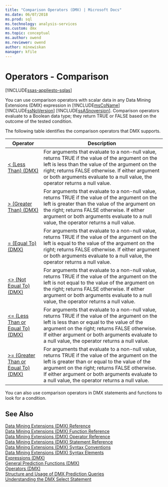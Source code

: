 ```yaml
---
title: "Comparison Operators (DMX) | Microsoft Docs"
ms.date: 06/07/2018
ms.prod: sql
ms.technology: analysis-services
ms.custom: dmx
ms.topic: conceptual
ms.author: owend
ms.reviewer: owend
author: minewiskan
manager: kfile
---
```

# Operators - Comparison
[!INCLUDE[ssas-appliesto-sqlas](../includes/ssas-appliesto-sqlas.md)]

  You can use comparison operators with scalar data in any Data Mining Extensions (DMX) expression in [!INCLUDE[msCoName](../includes/msconame-md.md)] [!INCLUDE[ssNoVersion](../includes/ssnoversion-md.md)] [!INCLUDE[ssASnoversion](../includes/ssasnoversion-md.md)]. Comparison operators evaluate to a Boolean data type; they return TRUE or FALSE based on the outcome of the tested condition.  
  
 The following table identifies the comparison operators that DMX supports.  
  
|Operator|Description|  
|--------------|-----------------|  
|[&#60; &#40;Less Than&#41; &#40;DMX&#41;](../dmx/less-than-dmx.md)|For arguments that evaluate to a non-null value, returns TRUE if the value of the argument on the left is less than the value of the argument on the right; returns FALSE otherwise. If either argument or both arguments evaluate to a null value, the operator returns a null value.|  
|[&#62; &#40;Greater Than&#41; &#40;DMX&#41;](../dmx/greater-than-dmx.md)|For arguments that evaluate to a non-null value, returns TRUE if the value of the argument on the left is greater than the value of the argument on the right; returns FALSE otherwise. If either argument or both arguments evaluate to a null value, the operator returns a null value.|  
|[= &#40;Equal To&#41; &#40;DMX&#41;](../dmx/equal-to-dmx.md)|For arguments that evaluate to a non-null value, returns TRUE if the value of the argument on the left is equal to the value of the argument on the right; returns FALSE otherwise. If either argument or both arguments evaluate to a null value, the operator returns a null value.|  
|[&#60;&#62; &#40;Not Equal To&#41; &#40;DMX&#41;](../dmx/not-equal-to-dmx.md)|For arguments that evaluate to a non-null value, returns TRUE if the value of the argument on the left is not equal to the value of the argument on the right; returns FALSE otherwise. If either argument or both arguments evaluate to a null value, the operator returns a null value.|  
|[&#60;= &#40;Less Than or Equal To&#41; &#40;DMX&#41;](../dmx/less-than-or-equal-to-dmx.md)|For arguments that evaluate to a non-null value, returns TRUE if the value of the argument on the left is less than or equal to the value of the argument on the right; returns FALSE otherwise. If either argument or both arguments evaluate to a null value, the operator returns a null value.|  
|[&#62;= &#40;Greater Than or Equal To&#41; &#40;DMX&#41;](../dmx/greater-than-or-equal-to-dmx.md)|For arguments that evaluate to a non-null value, returns TRUE if the value of the argument on the left is greater than or equal to the value of the argument on the right; returns FALSE otherwise. If either argument or both arguments evaluate to a null value, the operator returns a null value.|  
  
 You can also use comparison operators in DMX statements and functions to look for a condition.  
  
## See Also  
 [Data Mining Extensions &#40;DMX&#41; Reference](../dmx/data-mining-extensions-dmx-reference.md)   
 [Data Mining Extensions &#40;DMX&#41; Function Reference](../dmx/data-mining-extensions-dmx-function-reference.md)   
 [Data Mining Extensions &#40;DMX&#41; Operator Reference](../dmx/data-mining-extensions-dmx-operator-reference.md)   
 [Data Mining Extensions &#40;DMX&#41; Statement Reference](../dmx/data-mining-extensions-dmx-statements.md)   
 [Data Mining Extensions &#40;DMX&#41; Syntax Conventions](../dmx/data-mining-extensions-dmx-syntax-conventions.md)   
 [Data Mining Extensions &#40;DMX&#41; Syntax Elements](../dmx/data-mining-extensions-dmx-syntax-elements.md)   
 [Expressions &#40;DMX&#41;](../dmx/expressions-dmx.md)   
 [General Prediction Functions &#40;DMX&#41;](../dmx/general-prediction-functions-dmx.md)   
 [Operators &#40;DMX&#41;](../dmx/operators-dmx.md)   
 [Structure and Usage of DMX Prediction Queries](../dmx/structure-and-usage-of-dmx-prediction-queries.md)   
 [Understanding the DMX Select Statement](../dmx/understanding-the-dmx-select-statement.md)  
  
  
